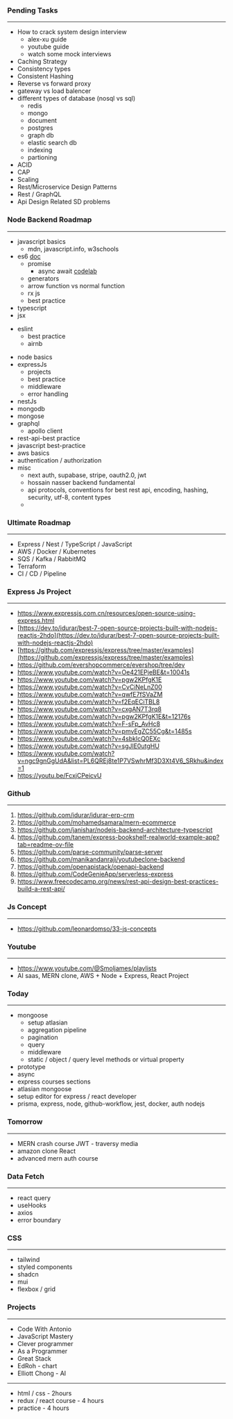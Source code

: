 ### Pending Tasks
---
* How to crack system design interview
	* alex-xu guide
	* youtube guide
	* watch some mock interviews
* Caching Strategy 
* Consistency types
* Consistent Hashing 
* Reverse vs forward proxy
* gateway vs load balencer
* different types of database (nosql vs sql)
	* redis
	* mongo
	* document
	* postgres
	* graph db 
	* elastic search db 
	* indexing 
	* partioning
* ACID
* CAP
* Scaling
* Rest/Microservice Design Patterns 
* Rest / GraphQL
* Api Design Related SD problems

### Node Backend Roadmap
---
- javascript basics 
	- mdn, javascript.info, w3schools
- es6 [doc](https://www.javascripttutorial.net/es6/)
	- promise 
		- async await [codelab](https://www.youtube.com/watch?v=OFpqvaJ3QYg)
	- generators
	- arrow function vs normal function
	- rx js
	- best practice
- typescript
- jsx
* eslint
	* best practice
	* airnb
- node basics
- expressJs
	- projects
	- best practice
	- middleware
	- error handling
- nestJs
- mongodb
- mongose
- graphql
	- apollo client
- rest-api-best practice 
- javascript best-practice
- aws basics
- authentication / authorization
- misc
	- next auth, supabase, stripe, oauth2.0, jwt
	- hossain nasser backend fundamental 
	- api protocols, conventions for best rest api, encoding, hashing, security, utf-8, content types
	- 

### Ultimate Roadmap
---
* Express / Nest / TypeScript / JavaScript
* AWS / Docker / Kubernetes 
* SQS / Kafka / RabbitMQ
* Terraform 
* CI / CD / Pipeline

### Express Js Project 
---
* https://www.expressjs.com.cn/resources/open-source-using-express.html
* [https://dev.to/idurar/best-7-open-source-projects-built-with-nodejs-reactjs-2hdo](https://dev.to/idurar/best-7-open-source-projects-built-with-nodejs-reactjs-2hdo)
* [https://github.com/expressjs/express/tree/master/examples](https://github.com/expressjs/express/tree/master/examples)
* https://github.com/evershopcommerce/evershop/tree/dev
* https://www.youtube.com/watch?v=Oe421EPjeBE&t=10041s
* https://www.youtube.com/watch?v=pgw2KPfgK1E
* https://www.youtube.com/watch?v=CvCiNeLnZ00
* https://www.youtube.com/watch?v=qwfE7fSVaZM
* https://www.youtube.com/watch?v=f2EqECiTBL8
* https://www.youtube.com/watch?v=cxgAN7T3rq8
* https://www.youtube.com/watch?v=pgw2KPfgK1E&t=12176s
* https://www.youtube.com/watch?v=F-sFp_AvHc8
* https://www.youtube.com/watch?v=pmvEgZC55Cg&t=1485s
* https://www.youtube.com/watch?v=4sbklcQ0EXc
* https://www.youtube.com/watch?v=sgJlE0utgHU
* https://www.youtube.com/watch?v=ngc9gnGgUdA&list=PL6QREj8te1P7VSwhrMf3D3Xt4V6_SRkhu&index=1
* https://youtu.be/FcxjCPeicvU

### Github
---
1. https://github.com/idurar/idurar-erp-crm
2. https://github.com/mohamedsamara/mern-ecommerce
3. https://github.com/janishar/nodejs-backend-architecture-typescript
4. https://github.com/tanem/express-bookshelf-realworld-example-app?tab=readme-ov-file
5. https://github.com/parse-community/parse-server
6. https://github.com/manikandanraji/youtubeclone-backend
7. https://github.com/openapistack/openapi-backend
8. https://github.com/CodeGenieApp/serverless-express
9. https://www.freecodecamp.org/news/rest-api-design-best-practices-build-a-rest-api/

### Js Concept
---
- https://github.com/leonardomso/33-js-concepts

### Youtube
---
- https://www.youtube.com/@Smoljames/playlists
- AI saas, MERN clone, AWS + Node + Express, React Project


### Today
---
- mongoose
	- setup atlasian
	- aggregation pipeline
	- pagination
	- query
	- middleware 
	- static / object / query level methods or virtual property
- prototype 
- async
- express courses sections
- atlasian mongoose
- setup editor for express / react developer
- prisma, express, node, github-workflow, jest, docker, auth nodejs

### Tomorrow
---
- MERN crash course JWT - traversy media
- amazon clone React
- advanced mern auth course

### Data Fetch 
---
- react query 
- useHooks
- axios
- error boundary

### CSS
---
- tailwind
- styled components 
- shadcn
- mui
- flexbox / grid

### Projects
---
- Code With Antonio
- JavaScript Mastery
- Clever programmer
- As a Programmer
- Great Stack
- EdRoh - chart
- Elliott Chong - AI 

----
- html / css - 2hours
- redux / react course - 4 hours 
- practice - 4 hours

